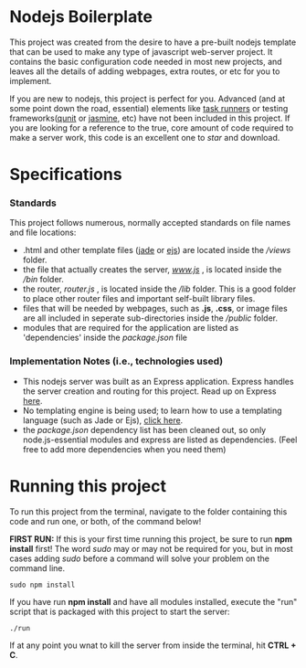 # Nodejs Boilerplate

This project was created from the desire to have a pre-built nodejs template that can be used to make any type of
javascript web-server project.  It contains the basic configuration code needed in most new projects, and leaves all
the details of adding webpages, extra routes, or etc for you to implement.

 If you are new to nodejs, this project is perfect for you.  Advanced (and at some point down the road, essential) elements like [task runners](http://gruntjs.com/) or testing frameworks([qunit](http://qunitjs.com/) or [jasmine](http://jasmine.github.io/), etc) have not been included in this project.  If you are looking for a reference to the true, core amount of code required to make a server work, this code is an excellent one to *star* and download.

# Specifications

### Standards

This project follows numerous, normally accepted standards on file names and file locations:
- .html and other template files ([jade](http://jade-lang.com/) or [ejs](http://www.embeddedjs.com/)) are located inside the */views* folder.
- the file that actually creates the server, *www.js* , is located inside the */bin* folder.
- the router, *router.js* , is located inside the */lib* folder.  This is a good folder to place other router files and important self-built library files.
- files that will be needed by webpages, such as **.js**, **.css**, or image files are all included in seperate sub-directories inside the */public* folder. 
- modules that are required for the application are listed as 'dependencies' inside the *package.json* file

### Implementation Notes (i.e., technologies used)

- This nodejs server was built as an Express application. Express handles the server creation and routing for this project. Read up on Express [here](http://expressjs.com/api.html#app.express).
- No templating engine is being used; to learn how to use a templating language (such as Jade or Ejs), [click here](http://expressjs.com/guide/using-template-engines.html).
- the *package.json* dependency list has been cleaned out, so only node.js-essential modules and express are listed as dependencies.  (Feel free to add more dependencies when you need them)

# Running this project

To run this project from the terminal, navigate to the folder containing this code and run one, or both, of the command below!

**FIRST RUN:** If this is your first time running this project, be sure to run **npm install** first! The word *sudo* may or may not be required for you, but in most cases adding *sudo* before a command will solve your problem on the command line.

    sudo npm install
    
If you have run **npm install** and have all modules installed, execute the "run" script that is packaged with this project to start the server:

    ./run

If at any point you wnat to kill the server from inside the terminal, hit **CTRL + C**.
